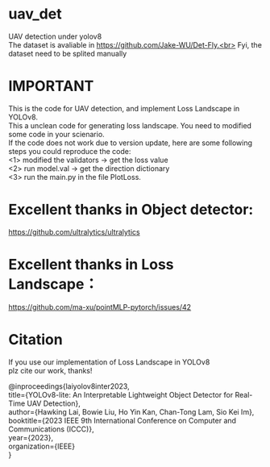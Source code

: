 # uav_det
UAV detection under yolov8<br>
The dataset is avaliable in https://github.com/Jake-WU/Det-Fly.<br>
Fyi, the dataset need to be splited manually<br>
# IMPORTANT
This is the code for UAV detection, and implement Loss Landscape in YOLOv8.<br>
This a unclean code for generating loss landscape. You need to modified some code in your scienario.<br>
If the code does not work due to version update, here are some following steps you could reproduce the code: <br>
<1> modified the validators -> get the loss value <br>
<2> run model.val -> get the direction dictionary <br>
<3> run the main.py in the file PlotLoss. <br>

# Excellent thanks in Object detector:
https://github.com/ultralytics/ultralytics

# Excellent thanks in Loss Landscape：
https://github.com/ma-xu/pointMLP-pytorch/issues/42

# Citation
If you use our implementation of Loss Landscape in YOLOv8<br>
plz cite our work, thanks!<br>

@inproceedings{laiyolov8inter2023,<br>
  title={YOLOv8-lite: An Interpretable Lightweight Object Detector for Real-Time UAV Detection},<br>
  author={Hawking Lai, Bowie Liu, Ho Yin Kan, Chan-Tong Lam, Sio Kei Im},<br>
  booktitle={2023 IEEE 9th International Conference on Computer and Communications (ICCC)},<br>
  year={2023},<br>
  organization={IEEE}<br>
}
